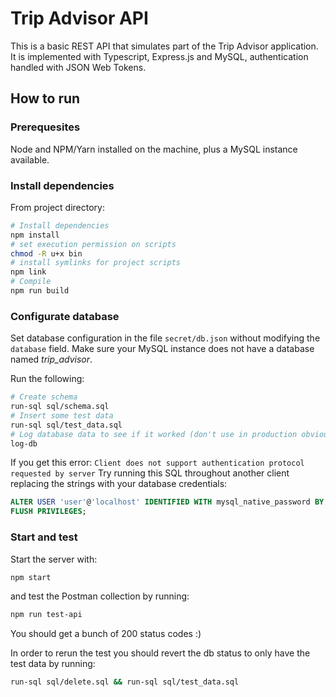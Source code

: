 # Trip Advisor API

This is a basic REST API that simulates part of the Trip Advisor application. It is implemented with Typescript, Express.js and MySQL, authentication handled with JSON Web Tokens.

## How to run

### Prerequesites

Node and NPM/Yarn installed on the machine, plus a MySQL instance available.

### Install dependencies

From project directory:
```bash
# Install dependencies
npm install
# set execution permission on scripts
chmod -R u+x bin
# install symlinks for project scripts
npm link
# Compile
npm run build
```
### Configurate database

Set database configuration in the file `secret/db.json` without modifying the `database` field. Make sure your MySQL instance does not have a database named *trip_advisor*.

Run the following:
```bash
# Create schema
run-sql sql/schema.sql
# Insert some test data
run-sql sql/test_data.sql
# Log database data to see if it worked (don't use in production obviously)
log-db
```

If you get this error:
`Client does not support authentication protocol requested by server`
Try running this SQL throughout another client replacing the strings with your database credentials:
```sql
ALTER USER 'user'@'localhost' IDENTIFIED WITH mysql_native_password BY 'password';
FLUSH PRIVILEGES;
```

### Start and test

Start the server with:
```bash
npm start
```
and test the Postman collection by running:
```bash
npm run test-api
```

You should get a bunch of 200 status codes :)

In order to rerun the test you should revert the db status to only have the test data by running:
```bash
run-sql sql/delete.sql && run-sql sql/test_data.sql
```
